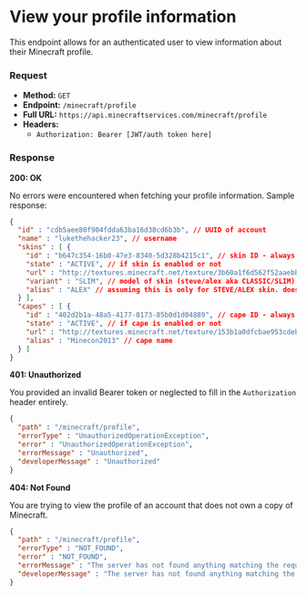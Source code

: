 # View your profile information
This endpoint allows for an authenticated user to view information about their Minecraft profile.

### Request
- **Method:** `GET`
- **Endpoint:** `/minecraft/profile`
- **Full URL:** `https://api.minecraftservices.com/minecraft/profile`
- **Headers:**
    - `Authorization: Bearer [JWT/auth token here]`

### Response
**200: OK**

No errors were encountered when fetching your profile information. Sample response:

```json
{
  "id" : "cdb5aee80f904fdda63ba16d38cd6b3b", // UUID of account
  "name" : "lukethehacker23", // username
  "skins" : [ {
    "id" : "b647c354-16b0-47e3-8340-5d328b4215c1", // skin ID - always will be the same for this skin
    "state" : "ACTIVE", // if skin is enabled or not
    "url" : "http://textures.minecraft.net/texture/3b60a1f6d562f52aaebbf1434f1de147933a3affe0e764fa49ea057536623cd3", // skin texture URL
    "variant" : "SLIM", // model of skin (steve/alex aka CLASSIC/SLIM)
    "alias" : "ALEX" // assuming this is only for STEVE/ALEX skin. doesn't show up for some reason for some accounts.
  } ],
  "capes" : [ {
    "id" : "402d2b1a-48a5-4177-8173-85b0d1d04889", // cape ID - always will be the same for this cape
    "state" : "ACTIVE", // if cape is enabled or not
    "url" : "http://textures.minecraft.net/texture/153b1a0dfcbae953cdeb6f2c2bf6bf79943239b1372780da44bcbb29273131da", // cape texture URL
    "alias" : "Minecon2013" // cape name
  } ]
}
```

**401: Unauthorized**

You provided an invalid Bearer token or neglected to fill in the `Authorization` header entirely.

```json
{
  "path" : "/minecraft/profile",
  "errorType" : "UnauthorizedOperationException",
  "error" : "UnauthorizedOperationException",
  "errorMessage" : "Unauthorized",
  "developerMessage" : "Unauthorized"
}
```

**404: Not Found**

You are trying to view the profile of an account that does not own a copy of Minecraft.

```json
{
  "path" : "/minecraft/profile",
  "errorType" : "NOT_FOUND",
  "error" : "NOT_FOUND",
  "errorMessage" : "The server has not found anything matching the request URI",
  "developerMessage" : "The server has not found anything matching the request URI"
}
```
